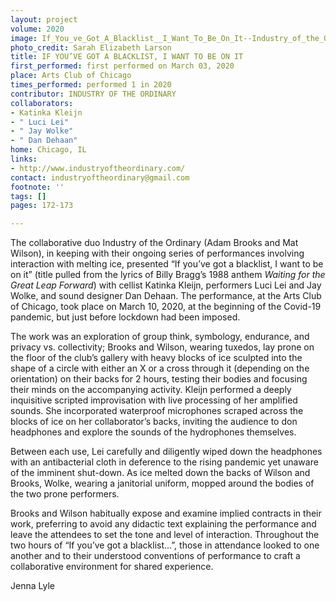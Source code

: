 ```yaml
---
layout: project
volume: 2020
image: If_You_ve_Got_A_Blacklist__I_Want_To_Be_On_It--Industry_of_the_Ordinary.jpg
photo_credit: Sarah Elizabeth Larson
title: IF YOU’VE GOT A BLACKLIST, I WANT TO BE ON IT
first_performed: first performed on March 03, 2020
place: Arts Club of Chicago
times_performed: performed 1 in 2020
contributor: INDUSTRY OF THE ORDINARY
collaborators:
- Katinka Kleijn
- " Luci Lei"
- " Jay Wolke"
- " Dan Dehaan"
home: Chicago, IL
links:
- http://www.industryoftheordinary.com/
contact: industryoftheordinary@gmail.com
footnote: ''
tags: []
pages: 172-173

---
```


The collaborative duo Industry of the Ordinary (Adam Brooks and Mat Wilson), in keeping with their ongoing series of performances involving interaction with melting ice, presented “If you’ve got a blacklist, I want to be on it” (title pulled from the lyrics of Billy Bragg’s 1988 anthem *Waiting for the Great Leap Forward*) with cellist Katinka Kleijn, performers Luci Lei and Jay Wolke, and sound designer Dan Dehaan. The performance, at the Arts Club of Chicago, took place on March 10, 2020, at the beginning of the Covid-19 pandemic, but just before lockdown had been imposed.

The work was an exploration of group think, symbology, endurance, and privacy vs. collectivity; Brooks and Wilson, wearing tuxedos, lay prone on the floor of the club’s gallery with heavy blocks of ice sculpted into the shape of a circle with either an X or a cross through it (depending on the orientation) on their backs for 2 hours, testing their bodies and focusing their minds on the accompanying activity. Kleijn performed a deeply inquisitive scripted improvisation with live processing of her amplified sounds. She incorporated waterproof microphones scraped across the blocks of ice on her collaborator’s backs, inviting the audience to don headphones and explore the sounds of the hydrophones themselves.

Between each use, Lei carefully and diligently wiped down the headphones with an antibacterial cloth in deference to the rising pandemic yet unaware of the imminent shut-down. As ice melted down the backs of Wilson and Brooks, Wolke, wearing a janitorial uniform, mopped around the bodies of the two prone performers.

Brooks and Wilson habitually expose and examine implied contracts in their work, preferring to avoid any didactic text explaining the performance and leave the attendees to set the tone and level of interaction. Throughout the two hours of “If you’ve got a blacklist…”, those in attendance looked to one another and to their understood conventions of performance to craft a collaborative environment for shared experience.

Jenna Lyle


